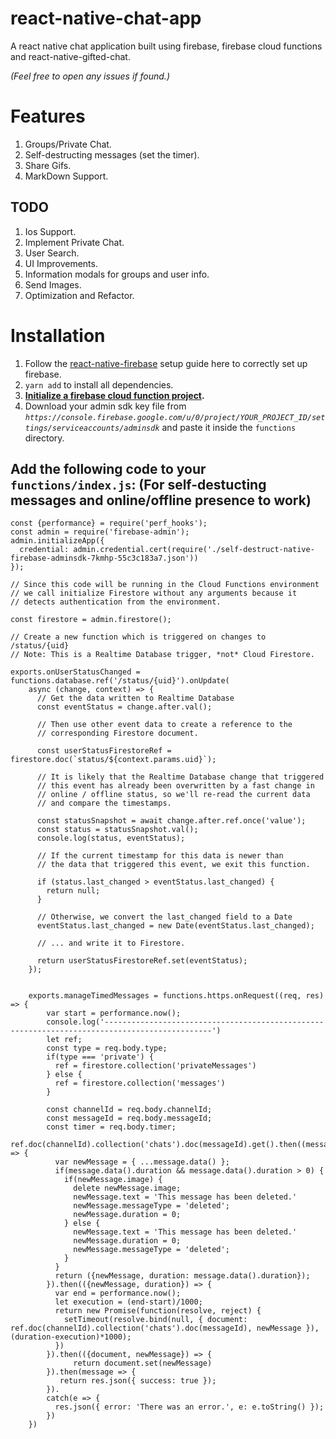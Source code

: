 # react-native-chat-app
A react native chat application built using firebase, firebase cloud functions and react-native-gifted-chat. 

*(Feel free to open any issues if found.)*

# Features

1. Groups/Private Chat.
2. Self-destructing messages (set the timer).
3. Share Gifs.
4. MarkDown Support.

## TODO
1. Ios Support.
2. Implement Private Chat.
3. User Search.
4. UI Improvements.
5. Information modals for groups and user info.
6. Send Images.
7. Optimization and Refactor.

# Installation
1. Follow the [react-native-firebase](https://invertase.io/oss/react-native-firebase/quick-start/android-firebase-credentials) setup guide here to correctly set up firebase.
2. `yarn add` to install all dependencies.
3. **[Initialize a firebase cloud function project](https://firebase.google.com/docs/functions/get-started).**
4. Download your admin sdk key file from *`https://console.firebase.google.com/u/0/project/YOUR_PROJECT_ID/settings/serviceaccounts/adminsdk`* and paste it inside the `functions` directory.

## Add the following code to your `functions/index.js`: (For self-destucting messages and online/offline presence to work)

```const functions = require('firebase-functions');
const {performance} = require('perf_hooks');
const admin = require('firebase-admin');
admin.initializeApp({
  credential: admin.credential.cert(require('./self-destruct-native-firebase-adminsdk-7kmhp-55c3c183a7.json'))
});

// Since this code will be running in the Cloud Functions environment
// we call initialize Firestore without any arguments because it
// detects authentication from the environment.

const firestore = admin.firestore();

// Create a new function which is triggered on changes to /status/{uid}
// Note: This is a Realtime Database trigger, *not* Cloud Firestore.

exports.onUserStatusChanged = functions.database.ref('/status/{uid}').onUpdate(
    async (change, context) => {
      // Get the data written to Realtime Database
      const eventStatus = change.after.val();

      // Then use other event data to create a reference to the
      // corresponding Firestore document.
      
      const userStatusFirestoreRef = firestore.doc(`status/${context.params.uid}`);

      // It is likely that the Realtime Database change that triggered
      // this event has already been overwritten by a fast change in
      // online / offline status, so we'll re-read the current data
      // and compare the timestamps.
      
      const statusSnapshot = await change.after.ref.once('value');
      const status = statusSnapshot.val();
      console.log(status, eventStatus);
      
      // If the current timestamp for this data is newer than
      // the data that triggered this event, we exit this function.
      
      if (status.last_changed > eventStatus.last_changed) {
        return null;
      }

      // Otherwise, we convert the last_changed field to a Date
      eventStatus.last_changed = new Date(eventStatus.last_changed);

      // ... and write it to Firestore.
      
      return userStatusFirestoreRef.set(eventStatus);
    });


    exports.manageTimedMessages = functions.https.onRequest((req, res) => {
        var start = performance.now();
        console.log('----------------------------------------------------------------------------------------------')
        let ref;
        const type = req.body.type;
        if(type === 'private') {
          ref = firestore.collection('privateMessages')
        } else {
          ref = firestore.collection('messages')
        }
      
        const channelId = req.body.channelId;
        const messageId = req.body.messageId;
        const timer = req.body.timer;
        ref.doc(channelId).collection('chats').doc(messageId).get().then((message) => {
          var newMessage = { ...message.data() };
          if(message.data().duration && message.data().duration > 0) {
            if(newMessage.image) {
              delete newMessage.image;
              newMessage.text = 'This message has been deleted.'
              newMessage.messageType = 'deleted';
              newMessage.duration = 0;
            } else {
              newMessage.text = 'This message has been deleted.'
              newMessage.duration = 0;
              newMessage.messageType = 'deleted';
            }
          } 
          return ({newMessage, duration: message.data().duration});
        }).then(({newMessage, duration}) => {
          var end = performance.now();
          let execution = (end-start)/1000;
          return new Promise(function(resolve, reject) {
            setTimeout(resolve.bind(null, { document: ref.doc(channelId).collection('chats').doc(messageId), newMessage }), (duration-execution)*1000);
          })
        }).then(({document, newMessage}) => {
              return document.set(newMessage)
        }).then(message => {
           return res.json({ success: true });
        }).
        catch(e => {
          res.json({ error: 'There was an error.', e: e.toString() });
        })
    })
```
